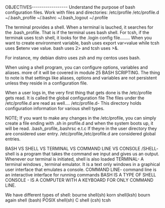 OBJECTIVES------------------
Understand the purpose of bash configuration files.
Work with files and directories:
/etc/profile
/etc/profile.d
~/.bash_profile
~/.bashrc
~/.bash_logout
~/.profile

The terminal provides a shell.
When a terminal is lauched, it searches for the .bash_profile. That is if the terminal uses bash shell. For tcsh, if the terminak uses tcsh shell, it looks for the .login config file........
When you want to create environment variable, bash uses export var=value while tcsh uses $etenv vae value.
bash uses 2> and tcsh uses >&.

For instance, my debian distro uses zsh and my centos uses bash.

When using a shell program, you can configure options, variables and aliases. more of it will be covered in module 25 BASH SCRIPTING.
The thing to note is that settings like aliases, options and variables are not persistent unless they reside in a configuration file. 

When a user logs in, the very first thing that gets done is the /etc/profile gets read. It is called the global configuration file
The files under the /etc/profile.d are read as well....
/etc/profile.d- This directory holds configuration information for various shell types.

NOTE; If you want to make any changes in the /etc/profile, you can simply create a file ending with .sh in profile.d and when the system boots up, it will be read.
.bash_profile,.bashrsc e.t.c If theyre in the user directory they are considered user entry. /etc/profile,/etc/profile.d are considered global entries. 


BASH  VS SHELL VS TERMINAL VS COMMAND LINE VS CONSOLE
/SHELL- shell is  a program that takes the command we input and gives us an output. Whenever our terminal is initiated, shell is also loaded
TERMINAL- A terminal windows , terminal emulator. It is a text only windows in a graphical user interface that emulates a console.
COMMAND LINE- command line is an interactive interface for running commands
BASH IS  A TYPE OF SHELL
CONSOLE - IS A COMPUTER WITH A KEYBOARD FOR ONLY COMMAND LINE.

We have different types of shell:
bourne shell(sh)
korn shell(ksh)
bourn again shell (bash)
POSIX shell(sh)
C shell (csh)
tcsh
